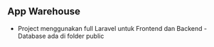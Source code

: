 
## App Warehouse

- Project menggunakan full Laravel untuk Frontend dan Backend
-Database ada di folder public
